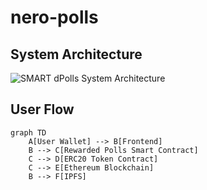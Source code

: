 # nero-polls

## System Architecture

![SMART dPolls System Architecture](https://github.com/user-attachments/assets/a40c31c7-fc07-4af2-9641-75cb2eb0f7f8)

## User Flow

```mermaid
graph TD
    A[User Wallet] --> B[Frontend]
    B --> C[Rewarded Polls Smart Contract]
    C --> D[ERC20 Token Contract]
    C --> E[Ethereum Blockchain]
    B --> F[IPFS]
```
